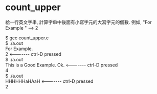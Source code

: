 # count_upper

給一行英文字串, 計算字串中後面有小寫字元的大寫字元的個數. 例如, "For Example " --> 2 

$ gcc count_upper.c  
$ ./a.out  
For Example.  
2                             <------- ctrl-D pressed  
$ ./a.out  
This is a Good Example. Ok.   <------- ctrl-D pressed  
4  
$ ./a.out  
HHHHHHaHAaH                   <------- ctrl-D pressed  
2  
